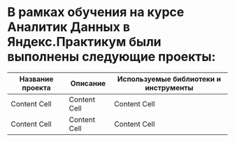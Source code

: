 # В рамках обучения на курсе Аналитик Данных в Яндекс.Практикум были выполнены следующие проекты:

| Название проекта  | Описание | Используемые библиотеки и инструменты |
| ------------- | ------------- | ------------- |
| Content Cell  | Content Cell  | Content Cell  |
| Content Cell  | Content Cell  | Content Cell  |
